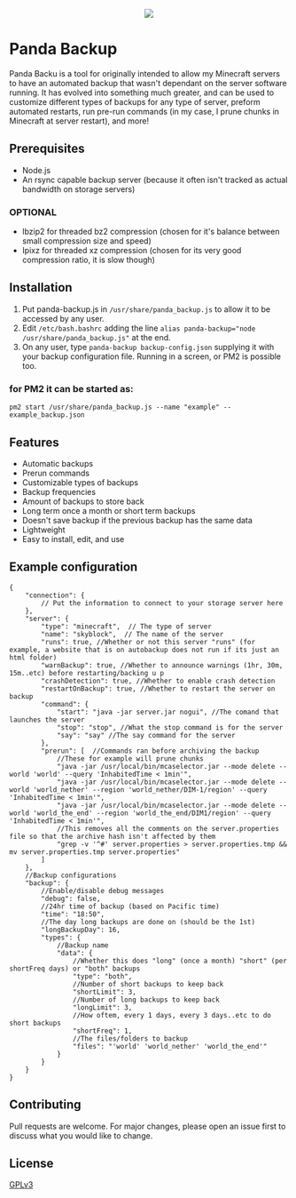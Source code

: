 <p align="center">
  <img src="https://sebastiancodes.online/github/pandabackup.png">
</p>

# Panda Backup

Panda Backu is a tool for originally intended to allow my Minecraft servers to have an automated backup that wasn't dependant on the server software running. It has evolved into something much greater, and can be used to customize different types of backups for any type of server, preform automated restarts, run pre-run commands (in my case, I prune chunks in Minecraft at server restart), and more!

## Prerequisites

- Node.js
- An rsync capable backup server (because it often isn't tracked as actual bandwidth on storage servers)
### OPTIONAL
- lbzip2 for threaded bz2 compression (chosen for it's balance between small compression size and speed)
- Ipixz for threaded xz compression (chosen for its very good compression ratio, it is slow though)

## Installation

1. Put panda-backup.js in `/usr/share/panda_backup.js` to allow it to be accessed by any user.
2. Edit `/etc/bash.bashrc` adding the line `alias panda-backup="node /usr/share/panda_backup.js"` at the end.
3. On any user, type `panda-backup backup-config.json` supplying it with your backup configuration file. Running in a screen, or PM2 is possible too. 

### for PM2 it can be started as:
`pm2 start /usr/share/panda_backup.js --name "example" -- example_backup.json`

## Features

- Automatic backups
- Prerun commands
- Customizable types of backups
- Backup frequencies
- Amount of backups to store back
- Long term once a month or short term backups
- Doesn't save backup if the previous backup has the same data
- Lightweight
- Easy to install, edit, and use

## Example configuration
```
{
	"connection": {
		// Put the information to connect to your storage server here
	},
	"server": {
		"type": "minecraft",  // The type of server
		"name": "skyblock",  // The name of the server 
		"runs": true, //Whether or not this server "runs" (for example, a website that is on autobackup does not run if its just an html folder)
		"warnBackup": true, //Whether to announce warnings (1hr, 30m, 15m..etc) before restarting/backing u p
		"crashDetection": true, //Whether to enable crash detection 
		"restartOnBackup": true, //Whether to restart the server on backup 
		"command": {
			"start": "java -jar server.jar nogui", //The comand that launches the server
			"stop": "stop", //What the stop command is for the server 
			"say": "say" //The say command for the server 
		},
		"prerun": [  //Commands ran before archiving the backup 
			//These for example will prune chunks 
			"java -jar /usr/local/bin/mcaselector.jar --mode delete --world 'world' --query 'InhabitedTime < 1min'",  
			"java -jar /usr/local/bin/mcaselector.jar --mode delete --world 'world_nether' --region 'world_nether/DIM-1/region' --query 'InhabitedTime < 1min'",
			"java -jar /usr/local/bin/mcaselector.jar --mode delete --world 'world_the_end' --region 'world_the_end/DIM1/region' --query 'InhabitedTime < 1min'",
			//This removes all the comments on the server.properties file so that the archive hash isn't affected by them 
			"grep -v '^#' server.properties > server.properties.tmp && mv server.properties.tmp server.properties"
		]
	},
	//Backup configurations
	"backup": {
		//Enable/disable debug messages 
		"debug": false,
		//24hr time of backup (based on Pacific time)
		"time": "18:50",
		//The day long backups are done on (should be the 1st)
		"longBackupDay": 16,
		"types": {
			//Backup name 
			"data": {
				//Whether this does "long" (once a month) "short" (per shortFreq days) or "both" backups 
				"type": "both",
				//Number of short backups to keep back 
				"shortLimit": 3,
				//Number of long backups to keep back 
				"longLimit": 3,
				//How oftem, every 1 days, every 3 days..etc to do short backups 
				"shortFreq": 1,
				//The files/folders to backup 
				"files": "'world' 'world_nether' 'world_the_end'"
			}
		}
	}
}

```
## Contributing

Pull requests are welcome. For major changes, please open an issue first
to discuss what you would like to change.

## License

[GPLv3](https://choosealicense.com/licenses/gpl-3.0/)
